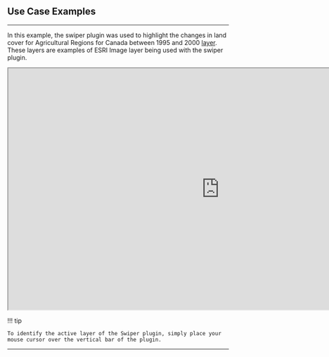 ## Use Case Examples

---

In this example, the swiper plugin was used to highlight the changes in land cover for Agricultural Regions for Canada between 1995 and 2000 [layer](https://gcgeo.gc.ca/geonetwork/metadata/eng/16d2f828-96bb-468d-9b7d-1307c81e17b8). These layers are examples of ESRI Image layer being used with the swiper plugin.

<div>
<iframe width=960px height="550" allowfullscreen=true
        src=https://jolevesq.github.io/contributed-plugins/swiper/samples/swiper-index.html?sample=2>
</iframe
</div>

!!! tip

    To identify the active layer of the Swiper plugin, simply place your mouse cursor over the vertical bar of the plugin.

---
